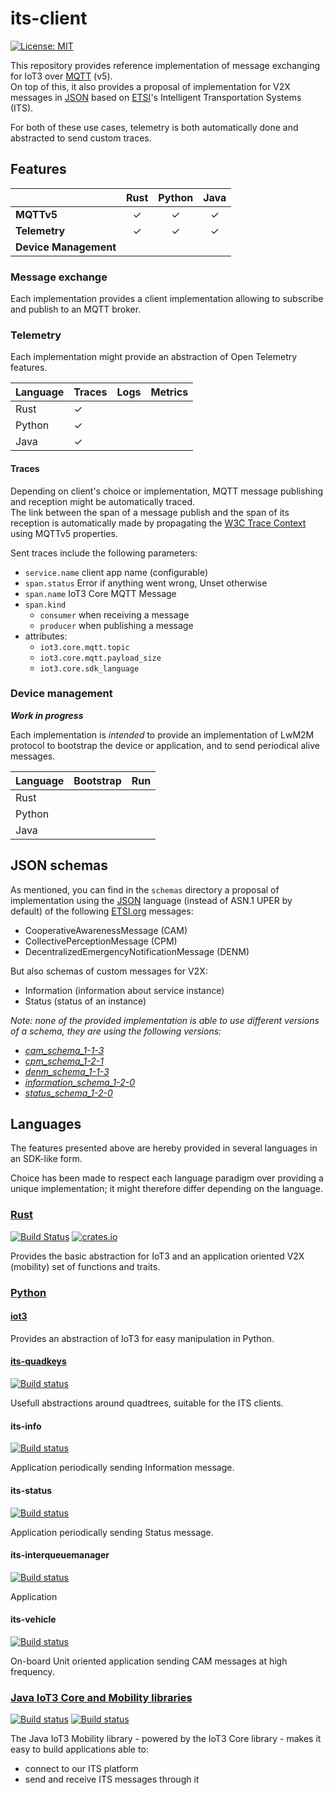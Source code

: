 its-client
==========

[![License: MIT](https://img.shields.io/badge/License-MIT-yellow.svg)](https://opensource.org/licenses/MIT)

This repository provides reference implementation of message exchanging for IoT3 over [MQTT][1] (v5).\
On top of this, it also provides a proposal of implementation for V2X messages in [JSON][2] based on [ETSI][3]'s
Intelligent Transportation Systems (ITS).

For both of these use cases, telemetry is both automatically done and abstracted to send custom traces.

Features
--------

|                       | Rust | Python | Java |
|-----------------------|:----:|:------:|:----:|
| **MQTTv5**            |  ✓   |   ✓    |  ✓   |
| **Telemetry**         |  ✓   |   ✓    |  ✓   |
| **Device Management** |      |        |      |

### Message exchange

Each implementation provides a client implementation allowing to subscribe and publish to an MQTT broker.

### Telemetry

Each implementation might provide an abstraction of Open Telemetry features.

| Language | Traces | Logs | Metrics |
|----------|--------|------|---------|
| Rust     | ✓      |      |         |
| Python   | ✓      |      |         |
| Java     | ✓      |      |         |

#### Traces

Depending on client's choice or implementation, MQTT message publishing and reception might be automatically traced.\
The link between the span of a message publish and the span of its reception is automatically made
by propagating the [W3C Trace Context][12] using MQTTv5 properties.

Sent traces include the following parameters:

- `service.name` client app name (configurable)
- `span.status` Error if anything went wrong, Unset otherwise
- `span.name` IoT3 Core MQTT Message
- `span.kind`
    - `consumer` when receiving a message
    - `producer` when publishing a message
- attributes:
    - `iot3.core.mqtt.topic`
    - `iot3.core.mqtt.payload_size`
    - `iot3.core.sdk_language`

### Device management

_**Work in progress**_

Each implementation is _intended_ to provide an implementation of LwM2M protocol to bootstrap the device or application,
and to send periodical alive messages.

| Language | Bootstrap | Run |
|----------|-----------|-----|
| Rust     |           |     |
| Python   |           |     |
| Java     |           |     |

JSON schemas
------------

As mentioned, you can find in the `schemas` directory a proposal of implementation using the [JSON][2] language
(instead of ASN.1 UPER by default) of the following [ETSI.org][3] messages:

- CooperativeAwarenessMessage (CAM)
- CollectivePerceptionMessage (CPM)
- DecentralizedEmergencyNotificationMessage (DENM)

But also schemas of custom messages for V2X:

- Information (information about service instance)
- Status (status of an instance)

_Note: none of the provided implementation is able to use different versions of a schema,
they are using the following versions:_

- _[cam_schema_1-1-3](schema/cam_schema_1-1-3.json)_
- _[cpm_schema_1-2-1](schema/cpm_schema_1-2-1.json)_
- _[denm_schema_1-1-3](schema/denm_schema_1-1-3.json)_
- _[information_schema_1-2-0](schema/information_schema_1-2-0.json)_
- _[status_schema_1-2-0](schema/status_schema_1-2-0.json)_

Languages
---------

The features presented above are hereby provided in several languages in an SDK-like form.

Choice has been made to respect each language paradigm over providing a unique implementation;
it might therefore differ depending on the language.

### [Rust](rust/README.md)

[![Build Status](https://github.com/Orange-OpenSource/its-client/workflows/Rust/badge.svg)][4]
[![crates.io](https://img.shields.io/crates/v/libits-client)](https://crates.io/crates/libits-client)

Provides the basic abstraction for IoT3 and an application oriented V2X (mobility) set of functions and traits.

### [Python](python/README.md)

#### [iot3](python/iot3/README.md)

Provides an abstraction of IoT3 for easy manipulation in Python.

#### [its-quadkeys](python/its-quadkeys/README)

[![Build status](https://github.com/Orange-OpenSource/its-client/actions/workflows/python_its-quadkeys.yml/badge.svg)][5]

Usefull abstractions around quadtrees, suitable for the ITS clients.

#### its-info

[![Build status](https://github.com/Orange-OpenSource/its-client/actions/workflows/python_its-info.yml/badge.svg)][6]

Application periodically sending Information message.

#### its-status

[![Build status](https://github.com/Orange-OpenSource/its-client/actions/workflows/python_its-status.yml/badge.svg)][7]

Application periodically sending Status message.

#### its-interqueuemanager

[![Build status](https://github.com/Orange-OpenSource/its-client/actions/workflows/python_its-iqm.yml/badge.svg)][8]

Application

#### its-vehicle

[![Build status](https://github.com/Orange-OpenSource/its-client/actions/workflows/python_its-vehicle.yml/badge.svg)][9]

On-board Unit oriented application sending CAM messages at high frequency.

### [Java IoT3 Core and Mobility libraries](java/iot3/README.md)

[![Build status](https://github.com/Orange-OpenSource/its-client/actions/workflows/java_iot3-core.yml/badge.svg)][10]
[![Build status](https://github.com/Orange-OpenSource/its-client/actions/workflows/java_iot3-mobility.yml/badge.svg)][11]

The Java IoT3 Mobility library - powered by the IoT3 Core library - makes it easy to build applications able to:

- connect to our ITS platform
- send and receive ITS messages through it

[1]: https://mqtt.org/

[2]: https://www.json.org

[3]: https://www.etsi.org/committee/its

[4]: https://github.com/Orange-OpenSource/its-client/actions/workflows/rust.yml

[5]: https://github.com/Orange-OpenSource/its-client/actions/workflows/python_its-quadkeys.yml

[6]: https://github.com/Orange-OpenSource/its-client/actions/workflows/python_its-info.yml

[7]: https://github.com/Orange-OpenSource/its-client/actions/workflows/python_its-status.yml

[8]: https://github.com/Orange-OpenSource/its-client/actions/workflows/python_its-iqm.yml

[9]: https://github.com/Orange-OpenSource/its-client/actions/workflows/python_its-vehicle.yml

[10]: https://github.com/Orange-OpenSource/its-client/actions/workflows/java_iot3-core.yml

[11]: https://github.com/Orange-OpenSource/its-client/actions/workflows/java_iot3-mobility.yml

[12]: https://www.w3.org/TR/trace-context/
